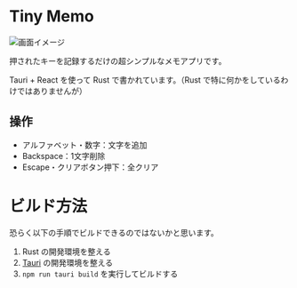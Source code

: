 # Tiny Memo

![画面イメージ](https://github.com/tris5572/tauri-tiny-memo/assets/68403260/e76605c1-16ff-4d00-8859-050385360793)

押されたキーを記録するだけの超シンプルなメモアプリです。

Tauri + React を使って Rust で書かれています。（Rust で特に何かをしているわけではありませんが）

## 操作

- アルファベット・数字：文字を追加
- Backspace：1文字削除
- Escape・クリアボタン押下：全クリア

# ビルド方法

恐らく以下の手順でビルドできるのではないかと思います。

1. Rust の開発環境を整える
2. [Tauri](https://tauri.app/) の開発環境を整える
3. `npm run tauri build` を実行してビルドする
